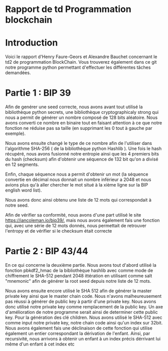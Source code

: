 # Rapport de td Programmation blockchain 

# Introduction

Voici le rapport d'Henry Faure-Geors et Alexandre Bauchet concernant le td2 de programmation BlockChain. Vous trouverez également dans ce git notre programme python permettant d'effectuer les différentes tâches demandées.

# Partie 1 : BIP 39

Afin de genérer une seed correcte, nous avons avant tout utilisé la bibliothèque python secrets, une bibliothèque cryptographicaly strong qui nous a permit de générer un nombre composé de 128 bits aléatoire. Nous avons converti ce nombre en binaire tout en faisant attention à ce que notre fonction ne réduise pas sa taille (en supprimant les 0 tout à gauche par exemple).

Nous avons ensuite changé le type de ce nombre afin de l'utiliser dans l'algorithme SHA-256 ( de la bibliothèque python Hashlib ).
Une fois le hash récupéré, nous avons fusionné notre entropie ainsi que les 4 premiers bits du hash (checksum) afin d'obtenir une séquence de 132 bit qu'on a divisé en 12 segments.

Enfin, chaque séquence nous a permit d'obtenir un mot (la séquence convertie en décimal nous donnait un nombre inférieur a 2048 et nous avions plus qu'à aller chercher le mot situé à la xième ligne sur la BIP english word list).

Nous avons donc ainsi obtenu une liste de 12 mots qui correspondait à notre seed.

Afin de vérifier sa conformité, nous avons d'une part utilisé le site https://iancoleman.io/bip39/, mais nous avons également fais une fonction qui, avec une série de 12 mots donnés, nous permettait de retrouver l'entropy et de vérifier si le checksum était correcte


# Partie 2 : BIP 43/44

En ce qui concerne la deuxième partie. Nous avons tout d'abord utilisé la fonction pbkdf2_hmac de la bibliothèque hashlib avec comme mode de chiffrement le SHA-512 pendant 2048 ittération en utilisant comme salt "mnemonic" afin de générer la root seed depuis notre liste de 12 mots.

Nous avons ensuite encore utilisé le SHA 512 afin de générer la master private key ainsi que le master chain code.
Nous n'avons malheureusement pas réussi à générer de public key à partir d'une private key. Nous avons donc utilisé notre private key comme remplacement de la public key. Un axe d'amélioration de notre programme serait ainsi de determiner cette public key.
Pour la génération des clé children. Nous avons utilisé le SHA-512 avec comme input notre private key, notre chain code ainsi qu'un index sur 32bit. 
Nous avons également fais une déclinaison de cette fonction qui utilise également un entier correspondant la dérivation de l'enfant. Ainsi, par recursivité, nous arrivons à obtenir un enfant à un index précis dérrivant lui même d'un enfant à cet index etc 

